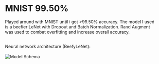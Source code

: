 # MNIST 99.50%

Played around with MNIST until i got >99.50% accuracy. The model I used is a beefier LeNet with Dropout and Batch Normalization. Rand Augment was used to combat overfitting and increase overall accuracy.
<br>
<br>

Neural network architecture (BeefyLeNet):
<br>
<br>
![Model Schema](https://github.com/Procedurally-Generated-Human/MNIST-99.50/blob/main/AdvancedLeNet.png)
